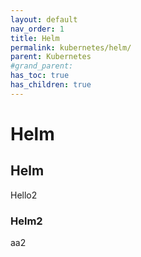 ```yaml
---
layout: default
nav_order: 1
title: Helm
permalink: kubernetes/helm/
parent: Kubernetes
#grand_parent: 
has_toc: true
has_children: true
---
```


# Helm

## Helm
Hello2

### Helm2
aa2
